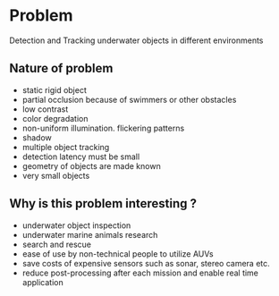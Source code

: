 # Problem
Detection and Tracking underwater objects in different environments

## Nature of problem
 - static rigid object
 - partial occlusion because of swimmers or other obstacles
 - low contrast
 - color degradation
 - non-uniform illumination. flickering patterns
 - shadow
 - multiple object tracking
 - detection latency must be small
 - geometry of objects are made known
 - very small objects

## Why is this problem interesting ?
 - underwater object inspection
 - underwater marine animals research
 - search and rescue
 - ease of use by non-technical people to utilize AUVs
 - save costs of expensive sensors such as sonar, stereo camera etc.
 - reduce post-processing after each mission and enable real time application
